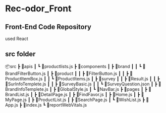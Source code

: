 # Rec-odor_Front

<h2>Front-End Code Repository</h2>
<p>used React</p>

<h2>src folder</h2>

  📦src
 ┣ 📂apis
 ┃ ┗ 📜productlists.js
 ┣ 📂components
 ┃ ┣ 📂brand
 ┃ ┃ ┗ 📜BrandFilterButton.js
 ┃ ┣ 📂product
 ┃ ┃ ┣ 📜FilterButton.js
 ┃ ┃ ┣ 📜ProductItemBox.js
 ┃ ┃ ┗ 📜ProductItems.js
 ┃ ┣ 📂survey
 ┃ ┃ ┣ 📜Result.js
 ┃ ┃ ┣ 📜SurInfoTemplete.js
 ┃ ┃ ┣ 📜SurveyBasic.js
 ┃ ┃ ┗ 📜SurveyQuestion.json
 ┃ ┣ 📜BrandInfoTemplete.js
 ┃ ┣ 📜GlobalStyle.js
 ┃ ┗ 📜NavBar.js
 ┣ 📂pages
 ┃ ┣ 📜BrandList.js
 ┃ ┣ 📜DetailPage.js
 ┃ ┣ 📜FindFavor.js
 ┃ ┣ 📜Home.js
 ┃ ┣ 📜MyPage.js
 ┃ ┣ 📜ProductList.js
 ┃ ┣ 📜SearchPage.js
 ┃ ┗ 📜WishList.js
 ┣ 📜App.js
 ┣ 📜index.js
 ┗ 📜reportWebVitals.js
